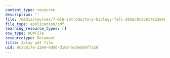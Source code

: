 ```yaml
---
content_type: resource
description: ''
file: /media/courses/7-016-introductory-biology-fall-2018/0ca5817e22e90dddd1805c6ea9af7520_5ejPI6QqKBU.pdf
file_type: application/pdf
learning_resource_types: []
ocw_type: OCWFile
resourcetype: Document
title: 3play pdf file
uid: 0ca5817e-22e9-0ddd-d180-5c6ea9af7520
---
```

